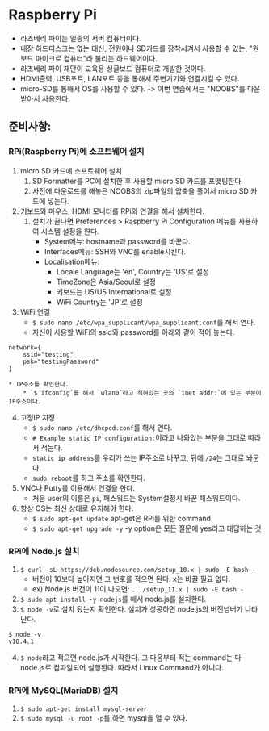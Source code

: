 Raspberry Pi
============

* 라즈베리 파이는 일종의 서버 컴퓨터이다.
* 내장 하드디스크는 없는 대신, 전원이나 SD카드를 장착시켜서 사용할 수 있는, "원 보드 마이크로 컴퓨터"라 불리는 하드웨어이다.
* 라즈베리 파이 재단이 교육용 싱글보드 컴퓨터로 개발한 것이다.
* HDMI츨력, USB포트, LAN포트 등을 통해서 주변기기와 연결시킬 수 있다.
* micro-SD를 통해서 OS를 사용할 수 있다. -> 이번 연습에서는 "NOOBS"를 다운받아서 사용한다.

준비사항:
---------

### RPi(Raspberry Pi)에 소프트웨어 설치 ###
1. micro SD 카드에 소프트웨어 설치
	1. SD Formatter를 PC에 설치한 후 사용할 micro SD 카드를 포맷팅한다.
	2. 사전에 다운로드를 해놓은 NOOBS의 zip파일의 압축을 풀어서 micro SD 카드에 넣는다.
2. 키보드와 마우스, HDMI 모니터를 RPi와 연결을 해서 설치한다.
	1. 설치가 끝나면 Preferences > Raspberry Pi Configuration 메뉴를 사용하여 시스템 설정을 한다.
		* System메뉴: hostname과 password를 바꾼다.
		* Interfaces메뉴: SSH와 VNC를 enable시킨다.
		* Localisation메뉴:
			* Locale Language는 'en', Country는 'US'로 설정
			* TimeZone은 Asia/Seoul로 설정
			* 키보드는 US/US International로 설정
			* WiFi Country는 'JP'로 설정
3. WiFi 연결
	* `$ sudo nano /etc/wpa_supplicant/wpa_supplicant.conf`를 해서 연다.
	* 자신이 사용할 WiFi의 ssid와 password를 아래와 같이 적어 놓는다.
~~~
network={
	ssid="testing"
	psk="testingPassword"
}
~~~
	* IP주소를 확인한다.
		* `$ ifconfig`를 해서 `wlan0`라고 적혀있는 곳의 `inet addr:`에 있는 부분이 IP주소이다.
4. 고정IP 지정
	* `$ sudo nano /etc/dhcpcd.conf`를 해서 연다.
	* `# Example static IP configuration:`이라고 나와있는 부분을 그대로 따라서 적는다.
	* `static ip_address`를 우리가 쓰는 IP주소로 바꾸고, 뒤에 `/24`는 그대로 놔둔다.
	* `sudo reboot`를 하고 주소를 확인한다.
5. VNC나 Putty를 이용해서 연결을 한다.
	* 처음 user의 이름은 `pi`, 패스워드는 System설정시 바꾼 패스워드이다.
6. 항상 OS는 최신 상태로 유지해야 한다.
	* `$ sudo apt-get update` apt-get은 RPi를 위한 command
	* `$ sudo apt-get upgrade -y` -y option은 모든 질문에 yes라고 대답하는 것

### RPi에 Node.js 설치 ###
1. `$ curl -sL https://deb.nodesource.com/setup_10.x | sudo -E bash -`
	* 버전이 10보다 높아지면 그 번호를 적으면 된다. x는 바꿀 필요 없다.
	* ex) Node.js 버전이 11이 나오면: `.../setup_11.x | sudo -E bash -`
2. `$ sudo apt install -y nodejs`를 해서 node.js를 설치한다.
3. `$ node -v`로 설치 됬는지 확인한다. 설치가 성공하면 node.js의 버전넘버가 나타난다.
~~~
$ node -v
v10.4.1
~~~
4. `$ node`라고 적으면 node.js가 시작한다. 그 다음부터 적는 command는 다 node.js로 컴파일되어 실행된다. 따라서 Linux Command가 아니다.

### RPi에 MySQL(MariaDB) 설치 ###
1. `$ sudo apt-get install mysql-server`
2. `$ sudo mysql -u root -p`를 하면 mysql을 열 수 있다.

